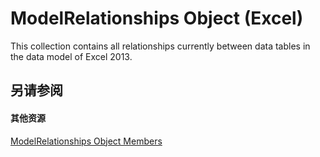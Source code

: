 
# ModelRelationships Object (Excel)

This collection contains all relationships currently between data tables in the data model of Excel 2013.


## 另请参阅


#### 其他资源


[ModelRelationships Object Members](http://msdn.microsoft.com/library/95711631-5377-ef90-5708-0890b38ffa2f%28Office.15%29.aspx)